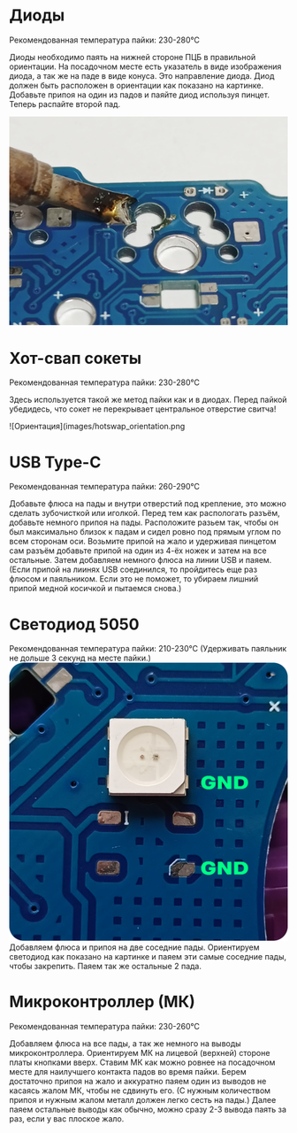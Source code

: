 # Диоды
Рекомендованная температура пайки: 230-280°С

Диоды необходимо паять на нижней стороне ПЦБ в правильной ориентации. 
На посадочном месте есть указатель в виде изображения диода, а так же на паде в виде конуса. Это направление диода. 
Диод должен быть расположен в ориентации как показано на картинке.
Добавьте припоя на один из падов и паяйте диод используя пинцет. Теперь распайте второй пад.

![Добавление припоя](images/adding_solder_on_pad.jpg)

# Хот-свап сокеты
Рекомендованная температура пайки: 230-280°С

Здесь используется такой же метод пайки как и в диодах.
Перед пайкой убедидесь, что сокет не перекрывает центральное отверстие свитча!

 ![Ориентация](images/hotswap_orientation.png

# USB Type-C
Рекомендованная температура пайки: 260-290°С

Добавьте флюса на пады и внутри отверстий под крепление, это можно сделать зубочисткой или иголкой.
Перед тем как распологать разъём, добавьте немного припоя на пады. 
Расположите разьем так, чтобы он был максимально близок к падам и сидел ровно под прямым углом по всем сторонам оси. 
Возьмите припой на жало и удерживая пинцетом сам разъём добавьте припой на один из 4-ёх ножек и затем на все остальные.
Затем добавляем немного флюса на линии USB и паяем. 
(Если припой на лиинях USB соединился, то пройдитесь еще раз флюсом и паяльником. Если это не поможет, то убираем лишний припой медной косичкой и пытаемся снова.)

 # Светодиод 5050
 Рекомендованная температура пайки: 210-230°С (Удерживать паяльник не дольше 3 секунд на месте пайки.)
 ![Ориентация светодиода](images/RGBLED_orientation.png)
 Добавляем флюса и припоя на две соседние пады. Ориентируем светодиод как показано на картинке и паяем эти самые соседние пады, чтобы закрепить. Паяем так же остальные 2 пада.

# Микроконтроллер (МК)
Рекомендованная температура пайки: 230-260°С

Добавляем флюса на все пады, а так же немного на выводы микроконтроллера. Ориентируем МК на лицевой (верхней) стороне платы кнопками вверх. Ставим МК как можно ровнее на посадочном месте для наилучшего контакта падов во время пайки. Берем достаточно припоя на жало и аккуратно паяем один из выводов не касаясь жалом МК, чтобы не сдвинуть его. (С нужным количеством припоя и нужным жалом металл должен легко сесть на пады.) Далее паяем остальные выводы как обычно, можно сразу 2-3 вывода паять за раз, если у вас плоское жало. 
